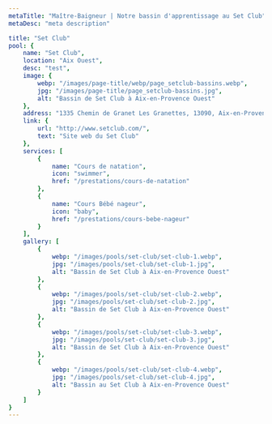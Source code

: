 ```yaml
---
metaTitle: "Maître-Baigneur | Notre bassin d'apprentissage au Set Club"
metaDesc: "meta description"

title: "Set Club"
pool: {
	name: "Set Club",
	location: "Aix Ouest",
	desc: "test",
	image: {
		webp: "/images/page-title/webp/page_setclub-bassins.webp",
		jpg: "/images/page-title/page_setclub-bassins.jpg",
		alt: "Bassin de Set Club à Aix-en-Provence Ouest"
	},
	address: "1335 Chemin de Granet Les Granettes, 13090, Aix-en-Provence France",
	link: {
		url: "http://www.setclub.com/",
		text: "Site web du Set Club"
	},
	services: [
		{
			name: "Cours de natation",
			icon: "swimmer",
			href: "/prestations/cours-de-natation"
		},
		{
			name: "Cours Bébé nageur",
			icon: "baby",
			href: "/prestations/cours-bebe-nageur"
		}
	],
	gallery: [
		{
			webp: "/images/pools/set-club/set-club-1.webp",
			jpg: "/images/pools/set-club/set-club-1.jpg",
			alt: "Bassin de Set Club à Aix-en-Provence Ouest"
		},
		{
			webp: "/images/pools/set-club/set-club-2.webp",
			jpg: "/images/pools/set-club/set-club-2.jpg",
			alt: "Bassin de Set Club à Aix-en-Provence Ouest"
		},
		{
			webp: "/images/pools/set-club/set-club-3.webp",
			jpg: "/images/pools/set-club/set-club-3.jpg",
			alt: "Bassin de Set Club à Aix-en-Provence Ouest"
		},
		{
			webp: "/images/pools/set-club/set-club-4.webp",
			jpg: "/images/pools/set-club/set-club-4.jpg",
			alt: "Bassin au Set Club à Aix-en-Provence Ouest"
		}
	]
}
---
```

